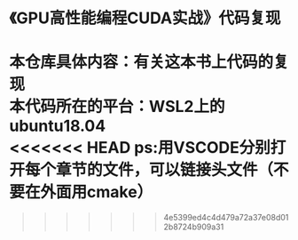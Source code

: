# 《GPU高性能编程CUDA实战》代码复现
 本仓库具体内容：有关这本书上代码的复现  
 本代码所在的平台：WSL2上的ubuntu18.04  
<<<<<<< HEAD
 ps:用VSCODE分别打开每个章节的文件，可以链接头文件（不要在外面用cmake）
=======
>>>>>>> 4e5399ed4c4d479a72a37e08d012b8724b909a31
